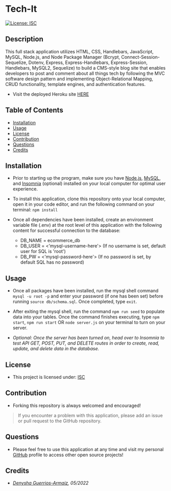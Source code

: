 # Tech-It

[![License: ISC](https://img.shields.io/badge/License-ISC-blue.svg)](https://opensource.org/licenses/ISC)

## Description
This full stack application utilizes HTML, CSS, Handlebars, JavaScript, MySQL, Node.js, and Node Package Manager (Bcrypt, Connect-Session-Sequelize, Dotenv, Express, Express-Handlebars, Express-Session, Handlebars, MySQL2, Sequelize) to build a CMS-style blog site that enables developers to post and comment about all things tech by following the MVC software design pattern and implementing Object-Relational Mapping, CRUD functionality, template engines, and authentication features.

- Visit the deployed Heroku site [HERE](https://tech-it.herokuapp.com)

## Table of Contents
  - [Installation](#installation)
  - [Usage](#usage)
  - [License](#license)
  - [Contribution](#contribution)
  - [Questions](#questions)
  - [Credits](#credits)

## Installation
- Prior to starting up the program, make sure you have [Node.js](https://nodejs.org/en/download/), [MySQL](https://coding-boot-camp.github.io/full-stack/mysql/mysql-installation-guide), and [Insomnia](https://insomnia.rest/download) (optional) installed on your local computer for optimal user experience.

- To install this application, clone this repository onto your local computer, open it in your code editor, and run the following command on your terminal: ```npm install```

- Once all dependencies have been installed, create an environment variable file (.env) at the root level of this application with the following content for successful connection to the database:
    - DB_NAME = ecommerce_db
    - DB_USER = <'mysql-username-here'> (If no username is set, default user for SQL is 'root')
    - DB_PW = <'mysql-password-here'> (If no password is set, by default SQL has no password)

## Usage
- Once all packages have been installed, run the mysql shell command ```mysql -u root -p``` and enter your password (if one has been set) before running ```source db/schema.sql```. Once completed, type ```exit```.

- After exiting the mysql shell, run the command ```npm run seed``` to populate data into your tables. Once the command finishes executing, type ```npm start```, ```npm run start``` OR ```node server.js``` on your terminal to turn on your server.

- *Optional: Once the server has been turned on, head over to Insomnia to test API GET, POST, PUT, and DELETE routes in order to create, read, update, and delete data in the database.* 

## License
- This project is licensed under: [ISC](https://opensource.org/licenses/ISC)

## Contribution 
- Forking this repository is always welcomed and encouraged!

> If you encounter a problem with this application, please add an issue or pull request to the GitHub repository. 

## Questions
- Please feel free to use this application at any time and visit my personal [GitHub](https://github.com/denysha-abigail) profile to access other open source projects! 

## Credits
- *[Denysha Guerrios-Armaiz](https://github.com/denysha-abigail), 05/2022*